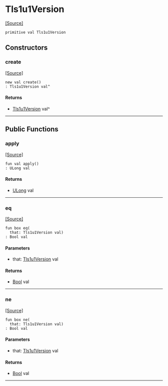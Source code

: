 # Tls1u1Version
<span class="source-link">[[Source]](src/net_ssl/ssl_versions.md#L5)</span>
```pony
primitive val Tls1u1Version
```

## Constructors

### create
<span class="source-link">[[Source]](src/net_ssl/ssl_versions.md#L5)</span>


```pony
new val create()
: Tls1u1Version val^
```

#### Returns

* [Tls1u1Version](net_ssl-Tls1u1Version.md) val^

---

## Public Functions

### apply
<span class="source-link">[[Source]](src/net_ssl/ssl_versions.md#L5)</span>


```pony
fun val apply()
: ULong val
```

#### Returns

* [ULong](builtin-ULong.md) val

---

### eq
<span class="source-link">[[Source]](src/net_ssl/ssl_versions.md#L5)</span>


```pony
fun box eq(
  that: Tls1u1Version val)
: Bool val
```
#### Parameters

*   that: [Tls1u1Version](net_ssl-Tls1u1Version.md) val

#### Returns

* [Bool](builtin-Bool.md) val

---

### ne
<span class="source-link">[[Source]](src/net_ssl/ssl_versions.md#L5)</span>


```pony
fun box ne(
  that: Tls1u1Version val)
: Bool val
```
#### Parameters

*   that: [Tls1u1Version](net_ssl-Tls1u1Version.md) val

#### Returns

* [Bool](builtin-Bool.md) val

---


